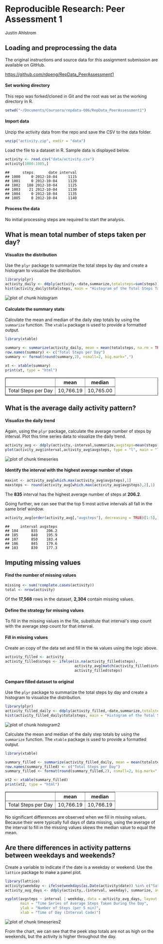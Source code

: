# Reproducible Research: Peer Assessment 1
Justin Ahlstrom  


## Loading and preprocessing the data
The original instructions and source data for this assignment submission are available on GitHub.

https://github.com/rdpeng/RepData_PeerAssessment1

#### Set working directory
This repo was forked/cloned in Git and the root was set as the working directory in R.


```r
setwd("~/Documents/Coursera/repdata-006/RepData_PeerAssessment1")
```

#### Import data

Unzip the activity data from the repo and save the CSV to the data folder.

```r
unzip("activity.zip", exdir = "data")
```

Load the file to a dataset in R.  Sample data is displayed below.

```r
activity <- read.csv("data/activity.csv")
activity[1000:1005,]
```

```
##      steps       date interval
## 1000     0 2012-10-04     1115
## 1001     0 2012-10-04     1120
## 1002   180 2012-10-04     1125
## 1003    21 2012-10-04     1130
## 1004     0 2012-10-04     1135
## 1005     0 2012-10-04     1140
```

#### Process the data
No initial processing steps are required to start the analysis.

## What is mean total number of steps taken per day?

#### Visualize the distribution
Use the `plyr` package to summarize the total steps by day and create a histogram to visualize the distribution.

```r
library(plyr)
activity_daily <- ddply(activity,~date,summarize,totalsteps=sum(steps))
hist(activity_daily$totalsteps, main = "Histogram of the Total Steps Taken per Day", ylab = "Number of Days", xlab = "Total Steps")
```

![plot of chunk histogram](./PA1_template_files/figure-html/histogram.png) 

#### Calculate the summary stats
Calculate the mean and median of the daily step totals by using the `summarize` function.  The `xtable` package is used to provide a formatted output.

```r
library(xtable)

summary <- summarize(activity_daily, mean = mean(totalsteps, na.rm = TRUE), median = median(totalsteps, na.rm = TRUE))
row.names(summary) <- c("Total Steps per Day")
summary <- format(round(summary,2), nsmall=2, big.mark=",")

xt <- xtable(summary)
print(xt, type = "html")
```

<!-- html table generated in R 3.1.1 by xtable 1.7-4 package -->
<!-- Sun Sep 14 17:26:00 2014 -->
<table border=1>
<tr> <th>  </th> <th> mean </th> <th> median </th>  </tr>
  <tr> <td align="right"> Total Steps per Day </td> <td> 10,766.19 </td> <td> 10,765.00 </td> </tr>
   </table>

## What is the average daily activity pattern?

#### Visualize the daily trend
Again, using the `plyr` package, calculate the average number of steps by interval.  Plot this time series data to visualize the daily trend. 


```r
activity_avg <- ddply(activity,~interval,summarize,avgsteps=mean(steps, na.rm = TRUE))
plot(activity_avg$interval,activity_avg$avgsteps, type = "l", main = "Time Series of Average Steps Taken During the Day", ylab = "Number of Steps (per 5 min)", xlab = "Time of Day (Interval Code)")
```

![plot of chunk timeseries](./PA1_template_files/figure-html/timeseries.png) 

#### Identify the interval with the highest average number of steps


```r
maxint <- activity_avg[which.max(activity_avg$avgsteps),1]
maxsteps <- round(activity_avg[which.max(activity_avg$avgsteps),2],1)
```

The **835** interval has the highest average number of steps at **206.2**.

Going further, we can see that the top 5 most active intervals all fall in the same brief window.

```r
activity_avg[order(activity_avg[,"avgsteps"], decreasing = TRUE)[1:5],]
```

```
##     interval avgsteps
## 104      835    206.2
## 105      840    195.9
## 107      850    183.4
## 106      845    179.6
## 103      830    177.3
```

## Imputing missing values

#### Find the number of missing values

```r
missing <- sum(!complete.cases(activity))
total <- nrow(activity)
```

Of the **17,568** rows in the dataset, **2,304** contain missing values.

#### Define the strategy for missing values
To fill in the missing values in the file, substitute that interval's step count with the average step count for that interval.

#### Fill in missing values
Create an copy of the data set and fill in the `NA` values using the logic above.


```r
activity_filled <- activity
activity_filled$steps <- ifelse(is.na(activity_filled$steps), 
                                activity_avg[match(activity_filled$interval, activity_avg$interval), "avgsteps"], 
                                activity_filled$steps)
```

#### Compare filled dataset to original
Use the `plyr` package to summarize the total steps by day and create a histogram to visualize the distribution.


```r
library(plyr)
activity_filled_daily <- ddply(activity_filled,~date,summarize,totalsteps=sum(steps))
hist(activity_filled_daily$totalsteps, main = "Histogram of the Total Steps Taken per Day (Missing Values Filled)", ylab = "Number of Days", xlab = "Total Steps")
```

![plot of chunk histogram2](./PA1_template_files/figure-html/histogram2.png) 

Calculate the mean and median of the daily step totals by using the `summarize` function.  The `xtable` package is used to provide a formatted output.

```r
library(xtable)

summary_filled <- summarize(activity_filled_daily, mean = mean(totalsteps, na.rm = TRUE), median = median(totalsteps, na.rm = TRUE))
row.names(summary_filled) <- c("Total Steps per Day")
summary_filled <- format(round(summary_filled,2), nsmall=2, big.mark=",")

xt2 <- xtable(summary_filled)
print(xt2, type = "html")
```

<!-- html table generated in R 3.1.1 by xtable 1.7-4 package -->
<!-- Sun Sep 14 17:26:00 2014 -->
<table border=1>
<tr> <th>  </th> <th> mean </th> <th> median </th>  </tr>
  <tr> <td align="right"> Total Steps per Day </td> <td> 10,766.19 </td> <td> 10,766.19 </td> </tr>
   </table>
No significant differences are observed when we fill in missing values.  Because their were typically full days of data missing, using the average of the interval to fill in the missing values skews the median value to equal the mean.

## Are there differences in activity patterns between weekdays and weekends?
Create a variable to indicate if the date is a weekday or weekend.  Use the `lattice` package to make a panel plot.

```r
library(lattice)
activity$weekday <- ifelse(weekdays(as.Date(activity$date)) %in% c("Saturday", "Sunday"), "Weekend", "Weekday")
activity_avg_days <- ddply(activity,.(interval, weekday), summarize, avgsteps=mean(steps, na.rm = TRUE))

xyplot(avgsteps ~ interval | weekday, data = activity_avg_days, layout = c(1,2), type = "l",
       main = "Time Series of Average Steps Taken During the Day",
       ylab = "Number of Steps (per 5 min)",
       xlab = "Time of Day (Interval Code)")
```

![plot of chunk timeseries2](./PA1_template_files/figure-html/timeseries2.png) 

From the chart, we can see that the peek step totals are not as high on the weekends, but the activity is higher throughout the day.

